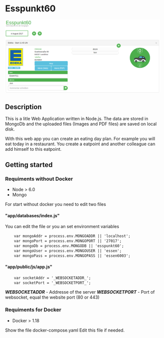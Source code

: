 # Esspunkt60

![screenshot](screenshot.png)

## Description
This is a litle Web Application written in Node.js.
The data are stored in MongoDb and the uploaded files (Images and PDF files) are saved on local disk.

With this web app you can create an eating day plan. For example you will eat today in a restaurant. You create a eatpoint and another colleague can add himself to this eatpoint.

## Getting started
### Requiments without Docker

- Node > 6.0
- Mongo

For start without docker you need to edit two files 

#### "app/databases/index.js" 

You can edit the file or you an set environment variables

```
    var mongoAddr = process.env.MONGOADDR || 'localhost';
    var mongoPort = process.env.MONGOPORT || '27017';
    var mongoDb = process.env.MONGODB || 'esspunkt60';
    var mongoUser = process.env.MONGOUSER || 'essen';
    var mongoPass = process.env.MONGOPASS || 'essen6003';
```

#### "app/public/js/app.js" 

```
    var socketAddr = '_WEBSOCKETADDR_';
    var socketPort = '_WEBSOCKETPORT_';
```
**_WEBSOCKETADDR_** - Addresse of the server
**_WEBSOCKETPORT_** - Port of websocket, equal the website port (80 or 443)

### Requiments for Docker

- Docker > 1.18

Show the file docker-compose.yaml
Edit this file if needed.

